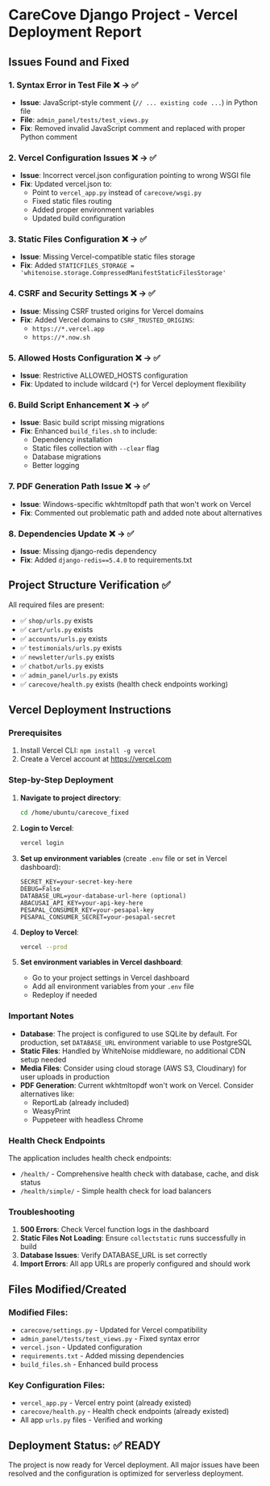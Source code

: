 # CareCove Django Project - Vercel Deployment Report

## Issues Found and Fixed

### 1. **Syntax Error in Test File** ❌ → ✅
- **Issue**: JavaScript-style comment (`// ... existing code ...`) in Python file
- **File**: `admin_panel/tests/test_views.py`
- **Fix**: Removed invalid JavaScript comment and replaced with proper Python comment

### 2. **Vercel Configuration Issues** ❌ → ✅
- **Issue**: Incorrect vercel.json configuration pointing to wrong WSGI file
- **Fix**: Updated vercel.json to:
  - Point to `vercel_app.py` instead of `carecove/wsgi.py`
  - Fixed static files routing
  - Added proper environment variables
  - Updated build configuration

### 3. **Static Files Configuration** ❌ → ✅
- **Issue**: Missing Vercel-compatible static files storage
- **Fix**: Added `STATICFILES_STORAGE = 'whitenoise.storage.CompressedManifestStaticFilesStorage'`

### 4. **CSRF and Security Settings** ❌ → ✅
- **Issue**: Missing CSRF trusted origins for Vercel domains
- **Fix**: Added Vercel domains to `CSRF_TRUSTED_ORIGINS`:
  - `https://*.vercel.app`
  - `https://*.now.sh`

### 5. **Allowed Hosts Configuration** ❌ → ✅
- **Issue**: Restrictive ALLOWED_HOSTS configuration
- **Fix**: Updated to include wildcard (`*`) for Vercel deployment flexibility

### 6. **Build Script Enhancement** ❌ → ✅
- **Issue**: Basic build script missing migrations
- **Fix**: Enhanced `build_files.sh` to include:
  - Dependency installation
  - Static files collection with `--clear` flag
  - Database migrations
  - Better logging

### 7. **PDF Generation Path Issue** ❌ → ✅
- **Issue**: Windows-specific wkhtmltopdf path that won't work on Vercel
- **Fix**: Commented out problematic path and added note about alternatives

### 8. **Dependencies Update** ❌ → ✅
- **Issue**: Missing django-redis dependency
- **Fix**: Added `django-redis==5.4.0` to requirements.txt

## Project Structure Verification ✅

All required files are present:
- ✅ `shop/urls.py` exists
- ✅ `cart/urls.py` exists  
- ✅ `accounts/urls.py` exists
- ✅ `testimonials/urls.py` exists
- ✅ `newsletter/urls.py` exists
- ✅ `chatbot/urls.py` exists
- ✅ `admin_panel/urls.py` exists
- ✅ `carecove/health.py` exists (health check endpoints working)

## Vercel Deployment Instructions

### Prerequisites
1. Install Vercel CLI: `npm install -g vercel`
2. Create a Vercel account at https://vercel.com

### Step-by-Step Deployment

1. **Navigate to project directory**:
   ```bash
   cd /home/ubuntu/carecove_fixed
   ```

2. **Login to Vercel**:
   ```bash
   vercel login
   ```

3. **Set up environment variables** (create `.env` file or set in Vercel dashboard):
   ```env
   SECRET_KEY=your-secret-key-here
   DEBUG=False
   DATABASE_URL=your-database-url-here (optional)
   ABACUSAI_API_KEY=your-api-key-here
   PESAPAL_CONSUMER_KEY=your-pesapal-key
   PESAPAL_CONSUMER_SECRET=your-pesapal-secret
   ```

4. **Deploy to Vercel**:
   ```bash
   vercel --prod
   ```

5. **Set environment variables in Vercel dashboard**:
   - Go to your project settings in Vercel dashboard
   - Add all environment variables from your `.env` file
   - Redeploy if needed

### Important Notes

- **Database**: The project is configured to use SQLite by default. For production, set `DATABASE_URL` environment variable to use PostgreSQL
- **Static Files**: Handled by WhiteNoise middleware, no additional CDN setup needed
- **Media Files**: Consider using cloud storage (AWS S3, Cloudinary) for user uploads in production
- **PDF Generation**: Current wkhtmltopdf won't work on Vercel. Consider alternatives like:
  - ReportLab (already included)
  - WeasyPrint
  - Puppeteer with headless Chrome

### Health Check Endpoints

The application includes health check endpoints:
- `/health/` - Comprehensive health check with database, cache, and disk status
- `/health/simple/` - Simple health check for load balancers

### Troubleshooting

1. **500 Errors**: Check Vercel function logs in the dashboard
2. **Static Files Not Loading**: Ensure `collectstatic` runs successfully in build
3. **Database Issues**: Verify DATABASE_URL is set correctly
4. **Import Errors**: All app URLs are properly configured and should work

## Files Modified/Created

### Modified Files:
- `carecove/settings.py` - Updated for Vercel compatibility
- `admin_panel/tests/test_views.py` - Fixed syntax error
- `vercel.json` - Updated configuration
- `requirements.txt` - Added missing dependencies
- `build_files.sh` - Enhanced build process

### Key Configuration Files:
- `vercel_app.py` - Vercel entry point (already existed)
- `carecove/health.py` - Health check endpoints (already existed)
- All app `urls.py` files - Verified and working

## Deployment Status: ✅ READY

The project is now ready for Vercel deployment. All major issues have been resolved and the configuration is optimized for serverless deployment.
